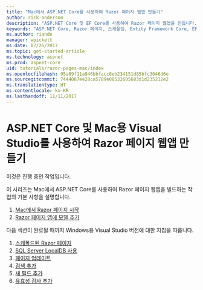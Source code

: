 ```yaml
---
title: "Mac에서 ASP.NET Core를 사용하여 Razor 페이지 웹앱 만들기"
author: rick-anderson
description: "ASP.NET Core 및 EF Core를 사용하여 Razor 페이지 웹앱을 만듭니다."
keywords: "ASP.NET Core, Razor 페이지, 스캐폴딩, Entity Framework Core, EF, EF Core, 데이터베이스, mac, macOS, Mac용 Visual Studio"
ms.author: riande
manager: wpickett
ms.date: 07/26/2017
ms.topic: get-started-article
ms.technology: aspnet
ms.prod: aspnet-core
uid: tutorials/razor-pages-mac/index
ms.openlocfilehash: 95a89f11a946bbfacc8eb234151d85bfc3046d6e
ms.sourcegitcommit: 7444087ee28ca5789e08532605683d1d235212e2
ms.translationtype: HT
ms.contentlocale: ko-KR
ms.lasthandoff: 11/11/2017
---
```

# <a name="create-a-razor-pages-web-app-with-aspnet-core-and-visual-studio-for-mac"></a>ASP.NET Core 및 Mac용 Visual Studio를 사용하여 Razor 페이지 웹앱 만들기

이것은 진행 중인 작업입니다.

이 시리즈는 Mac에서 ASP.NET Core를 사용하여 Razor 페이지 웹앱을 빌드하는 작업의 기본 사항을 설명합니다.

1. [Mac에서 Razor 페이지 시작](xref:tutorials/razor-pages-mac/razor-pages-start)
1. [Razor 페이지 앱에 모델 추가](xref:tutorials/razor-pages-mac/model)


다음 섹션이 완료될 때까지 Windows용 Visual Studio 버전에 대한 지침을 따릅니다.

1. [스캐폴드된 Razor 페이지](xref:tutorials/razor-pages/page)
1. [SQL Server LocalDB 사용](xref:tutorials/razor-pages/sql)
1. [페이지 업데이트](xref:tutorials/razor-pages/da1)
1. [검색 추가](xref:tutorials/razor-pages/search)
1. [새 필드 추가](xref:tutorials/razor-pages/new-field)
1. [유효성 검사 추가](xref:tutorials/razor-pages/validation)
